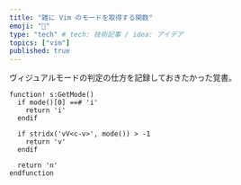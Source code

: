 ```yaml
---
title: "雑に Vim のモードを取得する関数"
emoji: "📄"
type: "tech" # tech: 技術記事 / idea: アイデア
topics: ["vim"]
published: true
---
```


ヴィジュアルモードの判定の仕方を記録しておきたかった覚書。

``` Vim
function! s:GetMode()
  if mode()[0] ==# 'i'
    return 'i'
  endif

  if stridx('vV<c-v>', mode()) > -1
    return 'v'
  endif

  return 'n'
endfunction
```

